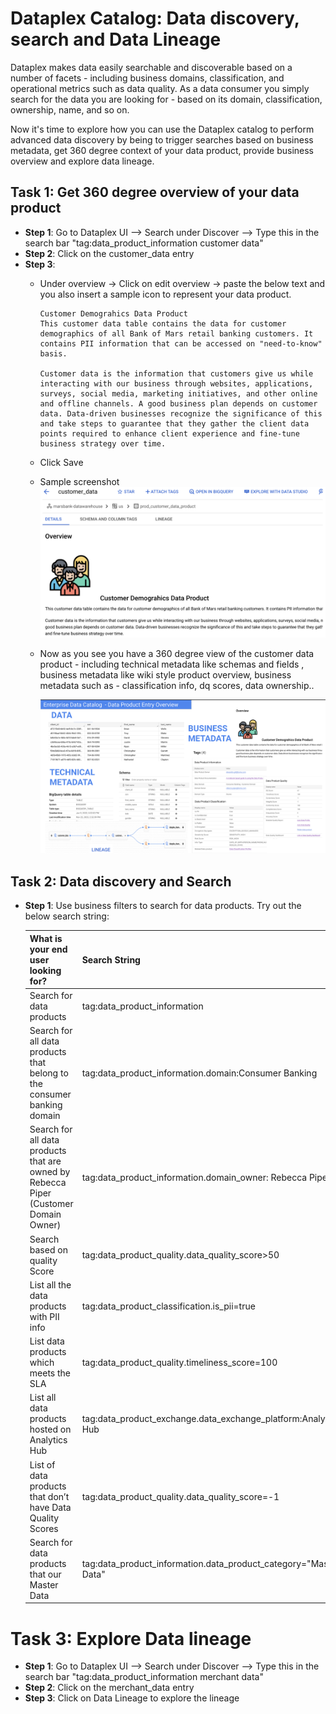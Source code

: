 # Dataplex Catalog: Data discovery, search and Data Lineage 
Dataplex makes data easily searchable and discoverable based on a number of facets - including business domains, classification, and operational metrics such as data quality. As a data consumer you simply search for the data you are looking for - based on its domain, classification, ownership, name, and so on. 

Now it's time to explore how you can use the Dataplex catalog to perform advanced data discovery by being to trigger searches based on business metadata, get 360 degree context of your data product, provide business overview and explore data lineage. 


## Task 1: Get 360 degree overview of your data product

- **Step 1**: Go to Dataplex UI --> Search under Discover --> Type this in the search bar "tag:data_product_information customer data"
- **Step 2**: Click on the customer_data entry 
- **Step 3**: 
    - Under overview -> Click on edit overview -> paste the below text and you also insert a sample icon to represent your data product. 
        ```
        Customer Demograhics Data Product 
        This customer data table contains the data for customer demographics of all Bank of Mars retail banking customers. It contains PII information that can be accessed on "need-to-know" basis. 

        Customer data is the information that customers give us while interacting with our business through websites, applications, surveys, social media, marketing initiatives, and other online and offline channels. A good business plan depends on customer data. Data-driven businesses recognize the significance of this and take steps to guarantee that they gather the client data points required to enhance client experience and fine-tune business strategy over time.
        ```
    - Click Save 
    - Sample screenshot 
    ![overview](/lab7/resources/imgs/cust_data_overview.png)
  - Now as you see you have a 360 degree view of the customer data product - including technical metadata like schemas and fields , business metadata like wiki style product overview, business metadata such as - classification info, dq scores, data ownership..

    ![dp-overview](/lab7/resources/imgs/dp-overview.png) 


## Task 2: Data discovery and Search 

- **Step 1**: Use business filters to search for data products. Try out the below search string: 

    | What is your end user looking for?  | Search String |
    | ----------------------- | ------------- |
    | Search for data products  | tag:data_product_information |
    | Search for all data products that belong to the consumer banking domain | tag:data_product_information.domain:Consumer Banking  |
    | Search for all data products that are owned by Rebecca Piper (Customer Domain Owner) | tag:data_product_information.domain_owner: Rebecca Piper |
    | Search based on quality Score | tag:data_product_quality.data_quality_score>50 |
    | List all the data products with PII info | tag:data_product_classification.is_pii=true |
    | List data products which meets the SLA | tag:data_product_quality.timeliness_score=100 |
    | List all data products hosted on Analytics Hub | tag:data_product_exchange.data_exchange_platform:Analytics Hub |
    | List of data products that don’t have Data Quality Scores | tag:data_product_quality.data_quality_score=-1 |
    | Search for data products that our Master Data | tag:data_product_information.data_product_category="Master Data" | 

# Task 3: Explore Data lineage

- **Step 1**: Go to Dataplex UI --> Search under Discover --> Type this in the search bar "tag:data_product_information merchant data"
- **Step 2**: Click on the merchant_data entry 
- **Step 3**: Click on Data Lineage to explore the lineage
